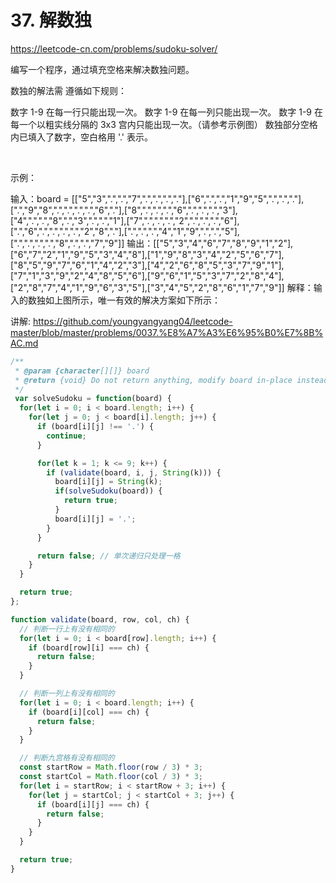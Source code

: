 # 37. 解数独


https://leetcode-cn.com/problems/sudoku-solver/



编写一个程序，通过填充空格来解决数独问题。

数独的解法需 遵循如下规则：

数字 1-9 在每一行只能出现一次。
数字 1-9 在每一列只能出现一次。
数字 1-9 在每一个以粗实线分隔的 3x3 宫内只能出现一次。（请参考示例图）
数独部分空格内已填入了数字，空白格用 '.' 表示。

 

示例：


输入：board = [["5","3",".",".","7",".",".",".","."],["6",".",".","1","9","5",".",".","."],[".","9","8",".",".",".",".","6","."],["8",".",".",".","6",".",".",".","3"],["4",".",".","8",".","3",".",".","1"],["7",".",".",".","2",".",".",".","6"],[".","6",".",".",".",".","2","8","."],[".",".",".","4","1","9",".",".","5"],[".",".",".",".","8",".",".","7","9"]]
输出：[["5","3","4","6","7","8","9","1","2"],["6","7","2","1","9","5","3","4","8"],["1","9","8","3","4","2","5","6","7"],["8","5","9","7","6","1","4","2","3"],["4","2","6","8","5","3","7","9","1"],["7","1","3","9","2","4","8","5","6"],["9","6","1","5","3","7","2","8","4"],["2","8","7","4","1","9","6","3","5"],["3","4","5","2","8","6","1","7","9"]]
解释：输入的数独如上图所示，唯一有效的解决方案如下所示：


讲解:
https://github.com/youngyangyang04/leetcode-master/blob/master/problems/0037.%E8%A7%A3%E6%95%B0%E7%8B%AC.md



```js
/**
 * @param {character[][]} board
 * @return {void} Do not return anything, modify board in-place instead.
 */
 var solveSudoku = function(board) {
  for(let i = 0; i < board.length; i++) {
    for(let j = 0; j < board[i].length; j++) {
      if (board[i][j] !== '.') {
        continue;
      }

      for(let k = 1; k <= 9; k++) {
        if (validate(board, i, j, String(k))) {
          board[i][j] = String(k);
          if(solveSudoku(board)) {
            return true;
          }
          board[i][j] = '.';
        }
      }

      return false; // 单次递归只处理一格
    }
  }

  return true;
};

function validate(board, row, col, ch) {
  // 判断一行上有没有相同的
  for(let i = 0; i < board[row].length; i++) {
    if (board[row][i] === ch) {
      return false;
    }
  }

  // 判断一列上有没有相同的
  for(let i = 0; i < board.length; i++) {
    if (board[i][col] === ch) {
      return false;
    }
  }

  // 判断九宫格有没有相同的
  const startRow = Math.floor(row / 3) * 3;
  const startCol = Math.floor(col / 3) * 3;
  for(let i = startRow; i < startRow + 3; i++) {
    for(let j = startCol; j < startCol + 3; j++) {
      if (board[i][j] === ch) {
        return false;
      }
    }
  }

  return true;
}
```
